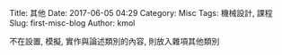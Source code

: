 Title: 其他
Date: 2017-06-05 04:29
Category: Misc
Tags: 機械設計, 課程
Slug: first-misc-blog
Author: kmol

不在設置, 模擬, 實作與論述類別的內容, 則放入雜項其他類別

<!-- PELICAN_END_SUMMARY -->